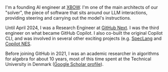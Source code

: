 I'm a founding AI engineer at [XBOW](https://xbow.com). I'm one of the main architects of our "solver", the piece of software that sits around our LLM interactions, providing steering and carrying out the model's instructions.   

Until April 2024, I was a Research Engineer at [GitHub Next](https://next.github.com). I was the third engineer on what became GitHub Copilot. I also co-built the original Copilot CLI, and was involved in several other exciting projects (e.g. [SpecLang](https://githubnext.com/projects/speclang/) and [Copilot NES](https://githubnext.com/projects/copilot-next-edit-suggestions/).

Before joining GitHub in 2021, I was an academic researcher in algorithms for algebra for about 10 years, most of this time spent at the Technical University in Denmark ([Google Scholar profile](https://scholar.google.dk/citations?hl=en&user=d8AVunIAAAAJ)).
